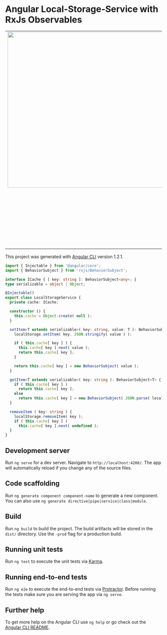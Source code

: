 # Angular Local-Storage-Service with RxJs Observables

<table border="0">
  <tr>
    <td width="50%" valign="top">
      <img 
           src="https://user-images.githubusercontent.com/4691404/38349668-c12ac050-386d-11e8-9d20-362d653f6e07.png"
           width="500"/>
    </td>
    <td>
      <ul>
        <li>Subscribe to all localstorage events</li>
        <li>Subscribe to when and what data is stored in localstorage</li>
        <li>Subscribe to when and what data is modified in localstorage</li>
        <li>Subscribe to when and what data is removed from localstorage]</li>
        <li>Subscribe to last and what saved data that was stored in localstorage</li>
        <li>Subscribe to when and what data is evicted or deleted from localstorage</li>
      </ul>
     </td>
  </tr>
</table>


This project was generated with [Angular CLI](https://github.com/angular/angular-cli) version 1.2.1.

```typescript
import { Injectable } from '@angular/core';
import { BehaviorSubject } from 'rxjs/BehaviorSubject';

interface ICache { [ key: string ]: BehaviorSubject<any>; }
type serializable = object | Object;

@Injectable()
export class LocalStorageService {
  private cache: ICache;

  constructor () {
    this.cache = Object.create( null );
  }

  setItem<T extends serializable>( key: string, value: T ): BehaviorSubject<T> {
    localStorage.setItem( key, JSON.stringify( value ) );

    if ( this.cache[ key ] ) {
      this.cache[ key ].next( value );
      return this.cache[ key ];
    }

    return this.cache[ key ] = new BehaviorSubject( value );
  }

  getItem<T extends serializable>( key: string ): BehaviorSubject<T> {
    if ( this.cache[ key ] )
      return this.cache[ key ];
    else
      return this.cache[ key ] = new BehaviorSubject( JSON.parse( localStorage.getItem( key ) ) );
  }

  removeItem ( key: string ) {
    localStorage.removeItem( key );
    if ( this.cache[ key ] )
      this.cache[ key ].next( undefined );
  }
}
```

## Development server

Run `ng serve` for a dev server. Navigate to `http://localhost:4200/`. The app will automatically reload if you change any of the source files.

## Code scaffolding

Run `ng generate component component-name` to generate a new component. You can also use `ng generate directive|pipe|service|class|module`.

## Build

Run `ng build` to build the project. The build artifacts will be stored in the `dist/` directory. Use the `-prod` flag for a production build.

## Running unit tests

Run `ng test` to execute the unit tests via [Karma](https://karma-runner.github.io).

## Running end-to-end tests

Run `ng e2e` to execute the end-to-end tests via [Protractor](http://www.protractortest.org/).
Before running the tests make sure you are serving the app via `ng serve`.

## Further help

To get more help on the Angular CLI use `ng help` or go check out the [Angular CLI README](https://github.com/angular/angular-cli/blob/master/README.md).
